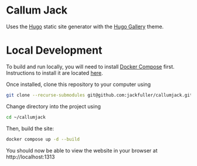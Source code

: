 # Callum Jack

Uses the [Hugo](https://gohugo.io/) static site generator with the [Hugo Gallery](https://github.com/nicokaiser/hugo-theme-gallery/) theme.


# Local Development

To build and run locally, you will need to install [Docker Compose](https://docs.docker.com/compose/) first.
Instructions to install it are located [here](https://docs.docker.com/compose/install/).

Once installed, clone this repository to your computer using

```bash 
git clone --recurse-submodules git@github.com:jackfuller/callumjack.git ~/callumjack
```

Change directory into the project using

```bash 
cd ~/callumjack
```

Then, build the site:

```bash 
docker compose up -d --build
```

You should now be able to view the website in your browser at http://localhost:1313

